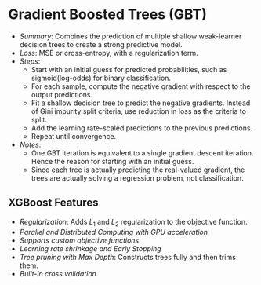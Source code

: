 # Gradient Boosted Trees (GBT)
- *Summary*: Combines the prediction of multiple shallow weak-learner decision trees to create a strong predictive model. 
- *Loss*: MSE or cross-entropy, with a regularization term. 
- *Steps*:
  - Start with an initial guess for predicted probabilities, such as sigmoid(log-odds) for binary classification. 
  - For each sample, compute the negative gradient with respect to the output predictions. 
  - Fit a shallow decision tree to predict the negative gradients. Instead of Gini impurity split criteria, use reduction in loss as the criteria to split. 
  - Add the learning rate-scaled predictions to the previous predictions. 
  - Repeat until convergence. 
- *Notes*:
  - One GBT iteration is equivalent to a single gradient descent iteration. Hence the reason for starting with an initial guess. 
  - Since each tree is actually predicting the real-valued gradient, the trees are actually solving a regression problem, not classification. 

## XGBoost Features
- *Regularization*: Adds $L_1$ and $L_2$ regularization to the objective function. 
- *Parallel and Distributed Computing with GPU acceleration*
- *Supports custom objective functions*
- *Learning rate shrinkage and Early Stopping*
- *Tree pruning with Max Depth*: Constructs trees fully and then trims them. 
- *Built-in cross validation*